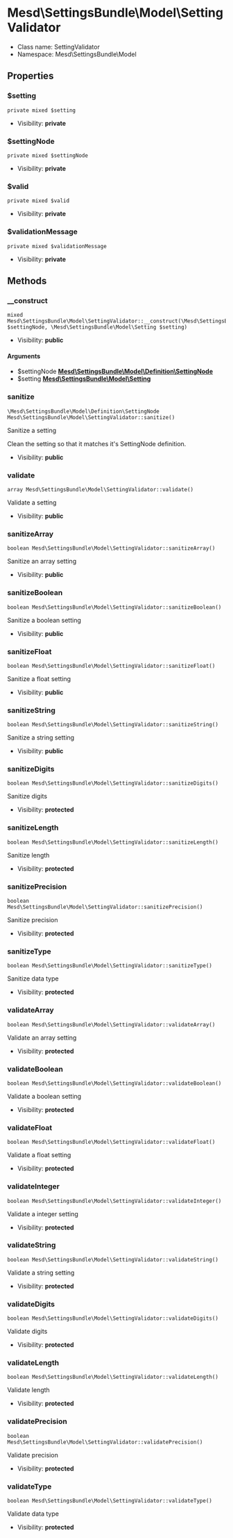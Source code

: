 Mesd\SettingsBundle\Model\SettingValidator
===============






* Class name: SettingValidator
* Namespace: Mesd\SettingsBundle\Model





Properties
----------


### $setting

    private mixed $setting





* Visibility: **private**


### $settingNode

    private mixed $settingNode





* Visibility: **private**


### $valid

    private mixed $valid





* Visibility: **private**


### $validationMessage

    private mixed $validationMessage





* Visibility: **private**


Methods
-------


### __construct

    mixed Mesd\SettingsBundle\Model\SettingValidator::__construct(\Mesd\SettingsBundle\Model\Definition\SettingNode $settingNode, \Mesd\SettingsBundle\Model\Setting $setting)





* Visibility: **public**


#### Arguments
* $settingNode **[Mesd\SettingsBundle\Model\Definition\SettingNode](Mesd-SettingsBundle-Model-Definition-SettingNode.md)**
* $setting **[Mesd\SettingsBundle\Model\Setting](Mesd-SettingsBundle-Model-Setting.md)**



### sanitize

    \Mesd\SettingsBundle\Model\Definition\SettingNode Mesd\SettingsBundle\Model\SettingValidator::sanitize()

Sanitize a setting

Clean the setting so that it matches it's SettingNode
definition.

* Visibility: **public**




### validate

    array Mesd\SettingsBundle\Model\SettingValidator::validate()

Validate a setting



* Visibility: **public**




### sanitizeArray

    boolean Mesd\SettingsBundle\Model\SettingValidator::sanitizeArray()

Sanitize an array setting



* Visibility: **public**




### sanitizeBoolean

    boolean Mesd\SettingsBundle\Model\SettingValidator::sanitizeBoolean()

Sanitize a boolean setting



* Visibility: **public**




### sanitizeFloat

    boolean Mesd\SettingsBundle\Model\SettingValidator::sanitizeFloat()

Sanitize a float setting



* Visibility: **public**




### sanitizeString

    boolean Mesd\SettingsBundle\Model\SettingValidator::sanitizeString()

Sanitize a string setting



* Visibility: **public**




### sanitizeDigits

    boolean Mesd\SettingsBundle\Model\SettingValidator::sanitizeDigits()

Sanitize digits



* Visibility: **protected**




### sanitizeLength

    boolean Mesd\SettingsBundle\Model\SettingValidator::sanitizeLength()

Sanitize length



* Visibility: **protected**




### sanitizePrecision

    boolean Mesd\SettingsBundle\Model\SettingValidator::sanitizePrecision()

Sanitize precision



* Visibility: **protected**




### sanitizeType

    boolean Mesd\SettingsBundle\Model\SettingValidator::sanitizeType()

Sanitize data type



* Visibility: **protected**




### validateArray

    boolean Mesd\SettingsBundle\Model\SettingValidator::validateArray()

Validate an array setting



* Visibility: **protected**




### validateBoolean

    boolean Mesd\SettingsBundle\Model\SettingValidator::validateBoolean()

Validate a boolean setting



* Visibility: **protected**




### validateFloat

    boolean Mesd\SettingsBundle\Model\SettingValidator::validateFloat()

Validate a float setting



* Visibility: **protected**




### validateInteger

    boolean Mesd\SettingsBundle\Model\SettingValidator::validateInteger()

Validate a integer setting



* Visibility: **protected**




### validateString

    boolean Mesd\SettingsBundle\Model\SettingValidator::validateString()

Validate a string setting



* Visibility: **protected**




### validateDigits

    boolean Mesd\SettingsBundle\Model\SettingValidator::validateDigits()

Validate digits



* Visibility: **protected**




### validateLength

    boolean Mesd\SettingsBundle\Model\SettingValidator::validateLength()

Validate length



* Visibility: **protected**




### validatePrecision

    boolean Mesd\SettingsBundle\Model\SettingValidator::validatePrecision()

Validate precision



* Visibility: **protected**




### validateType

    boolean Mesd\SettingsBundle\Model\SettingValidator::validateType()

Validate data type



* Visibility: **protected**



